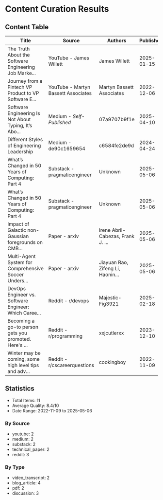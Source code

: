 # Content Curation Results

## Content Table

| Title | Source | Authors | Published | Quality | URL |
|-------|---------|---------|-----------|----------|-----|
| The Truth About the Software Engineering Job Marke... | YouTube - James Willett | James Willett | 2025-01-15 | 9.0/10 | [Link](https://www.youtube.com/watch?v=SNZ8tydEMM4) |
| Journey from a Fintech VP Product to VP Software E... | YouTube - Martyn Bassett Associates | Martyn Bassett Associates | 2022-12-06 | 7.0/10 | [Link](https://www.youtube.com/watch?v=qvlqUgP9gRY) |
| Software Engineering Is Not About Typing, It’s Abo... | Medium - *Self-Published* | 07a9707b9f1e | 2025-04-10 | 8.5/10 | [Link](https://medium.com/@SDI_Partners/software-engineering-is-not-about-typing-its-about-thinking-dcfc9a70a6f8) |
| Different Styles of Engineering Leadership | Medium - de90c1659654 | c6584fe2de9d | 2024-04-24 | 8.5/10 | [Link](https://blog.practicalengineering.management/different-styles-of-engineering-leadership-8f376ee6a406) |
| What’s Changed in 50 Years of Computing: Part 4 | Substack - pragmaticengineer | Unknown | 2025-05-06 | 9.5/10 | [Link](https://pragmaticengineer.substack.com/p/mythical-man-month-part-4) |
| What’s Changed in 50 Years of Computing: Part 4 | Substack - pragmaticengineer | Unknown | 2025-05-06 | 9.5/10 | [Link](https://pragmaticengineer.substack.com/p/mythical-man-month-part-4) |
| Impact of Galactic non-Gaussian foregrounds on CMB... | Paper - arxiv | Irene Abril-Cabezas, Frank J. ... | 2025-05-06 | 9.0/10 | [Link](http://arxiv.org/pdf/2505.03737v1) |
| Multi-Agent System for Comprehensive Soccer Unders... | Paper - arxiv | Jiayuan Rao, Zifeng Li, Haonin... | 2025-05-06 | 9.0/10 | [Link](http://arxiv.org/pdf/2505.03735v1) |
| DevOps Engineer vs. Software Engineer: Which Caree... | Reddit - r/devops | Majestic-Fig3921 | 2025-02-18 | 7.5/10 | [Link](https://www.reddit.com/r/devops/comments/1it046j/devops_engineer_vs_software_engineer_which_career/) |
| Becoming a go-to person gets you promoted. Here's ... | Reddit - r/programming | xxjcutlerxx | 2023-12-10 | 7.5/10 | [Link](https://www.reddit.com/r/programming/comments/18f7q1o/becoming_a_goto_person_gets_you_promoted_heres/) |
| Winter may be coming, some high level tips and adv... | Reddit - r/cscareerquestions | cookingboy | 2022-11-09 | 7.5/10 | [Link](https://www.reddit.com/r/cscareerquestions/comments/yqmrci/winter_may_be_coming_some_high_level_tips_and/) |

## Statistics

- Total Items: 11
- Average Quality: 8.4/10
- Date Range: 2022-11-09 to 2025-05-06

### By Source
- youtube: 2
- medium: 2
- substack: 2
- technical_paper: 2
- reddit: 3

### By Type
- video_transcript: 2
- blog_article: 4
- pdf: 2
- discussion: 3
